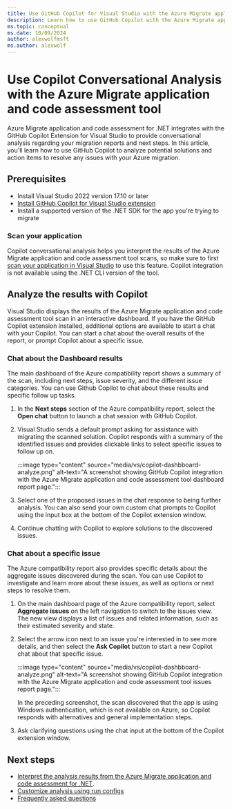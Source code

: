 ```yaml
---
title: Use GitHub Copilot for Visual Studio with the Azure Migrate application and code assessment for .NET
description: Learn how to use GitHub Copilot with the Azure Migrate application and code assessment tool for .NET when evaluating apps for Azure migrations.
ms.topic: conceptual
ms.date: 10/09/2024
author: alexwolfmsft
ms.author: alexwolf
---
```


# Use Copilot Conversational Analysis with the Azure Migrate application and code assessment tool

Azure Migrate application and code assessment for .NET integrates with the GitHub Copilot Extension for Visual Studio to provide conversational analysis regarding your migration reports and next steps. In this article, you'll learn how to use GitHub Copilot to analyze potential solutions and action items to resolve any issues with your Azure migration.

## Prerequisites

- Install Visual Studio 2022 version 17.10 or later
- [Install GitHub Copilot for Visual Studio extension]()
- Install a supported version of the .NET SDK for the app you're trying to migrate

### Scan your application

Copilot conversational analysis helps you interpret the results of the Azure Migrate application and code assessment tool scans, so make sure to first [scan your application in Visual Studio]() to use this feature. Copilot integration is not available using the .NET CLI version of the tool.

## Analyze the results with Copilot

Visual Studio displays the results of the Azure Migrate application and code assessment tool scan in an interactive dashboard. If you have the GitHub Copilot extension installed, additional options are available to start a chat with your Copilot. You can start a chat about the overall results of the report, or prompt Copilot about a specific issue.

### Chat about the Dashboard results

The main dashboard of the Azure compatibility report shows a summary of the scan, including next steps, issue severity, and the different issue categories. You can use Github Copilot to chat about these results and specific follow up tasks.

1. In the **Next steps** section of the Azure compatibility report, select the **Open chat** button to launch a chat session with GitHub Copilot.
1. Visual Studio sends a default prompt asking for assistance with migrating the scanned solution. Copilot responds with a summary of the identified issues and provides clickable links to select specific issues to follow up on.

    :::image type="content" source="media/vs/copilot-dashbboard-analyze.png" alt-text="A screenshot showing GitHub Copilot integration with the Azure Migrate application and code assessment tool dashboard report page.":::

1. Select one of the proposed issues in the chat response to being further analysis. You can also send your own custom chat prompts to Copilot using the input box at the bottom of the Copilot extension window.
1. Continue chatting with Copilot to explore solutions to the discovered issues.

### Chat about a specific issue

The Azure compatibility report also provides specific details about the aggregate issues discovered during the scan. You can use Copilot to investigate and learn more about these issues, as well as options or next steps to resolve them.

1. On the main dashboard page of the Azure compatibility report, select **Aggregate issues** on the left navigation to switch to the issues view. The new view displays a list of issues and related information, such as their estimated severity and state.
1. Select the arrow icon next to an issue you're interested in to see more details, and then select the **Ask Copilot** button to start a new Copilot chat about that specific issue.

    :::image type="content" source="media/vs/copilot-dashbboard-analyze.png" alt-text="A screenshot showing GitHub Copilot integration with the Azure Migrate application and code assessment tool issues report page."::: 

    In the preceding screenshot, the scan discovered that the app is using Windows authentication, which is not available on Azure, so Copilot responds with alternatives and general implementation steps.

1. Ask clarifying questions using the chat input at the bottom of the Copilot extension window.

## Next steps

- [Interpret the analysis results from the Azure Migrate application and code assessment for .NET](./interpret-results.md).
- [Customize analysis using run configs](/dotnet/azure/migration/appcat/custom-configuration)
- [Frequently asked questions](/dotnet/azure/migration/appcat/faq)
